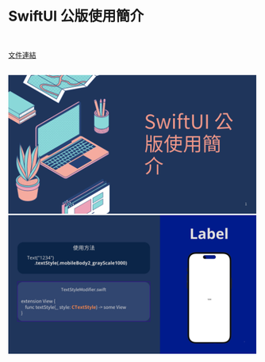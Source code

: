 # SwiftUI 公版使用簡介

<br />

[文件連結](https://www.canva.com/design/DAGXATUWzeo/v5yzGO2amZ-hMJVwyOad7w/edit)

<br />

<img src="https://github.com/zserfvgy156/mike.documentation/blob/main/document/1/images/1.png" width="500" height="280">
<img src="https://github.com/zserfvgy156/mike.documentation/blob/main/document/1/images/2.png" width="500" height="280">
